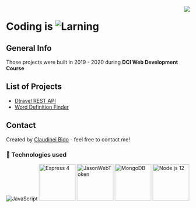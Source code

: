 <img src="https://i.imgur.com/8MlmDto.png" align="right" />

# Coding is ![Larning](https://cdn.rawgit.com/sindresorhus/awesome/d7305f38d29fed78fa85652e3a63e154dd8e8829/media/badge.svg)

## General Info
Those projects were built in 2019 - 2020 during **DCI Web Development Course**

## List of Projects
* <a href="https://github.com/bidodev/dtravel-rest-api" alt="d-travel" target="_blank">Dtravel REST API</a>
* <a href="https://github.com/bidodev/word-definition-finder" alt="word-definition-finder" target="_blank">Word Definition Finder</a>

## Contact
Created by [Claudinei Bido](https://www.linkedin.com/in/bidoc/) - feel free to contact me!

### 🚀 Technologies used
![JavaScript](https://williamavasquez.herokuapp.com/img/js.png)
<img title="Express 4" src="https://uploads.toptal.io/blog/category/logo/25/express_js.png" width="100" />
<img title="JasonWebToken" src="https://werkraum.net/fileadmin/news_import/jwt_pic_logo.svg.png" width="100" />
<img title="MongoDB" src="https://www.clouda.ca/wp-content/uploads/2013/03/mongodb-logo.png" width="100" />
<img title="Node.js 12" src="https://ih1.redbubble.net/image.109336634.1604/flat,550x550,075,f.u1.jpg" width="100" />


